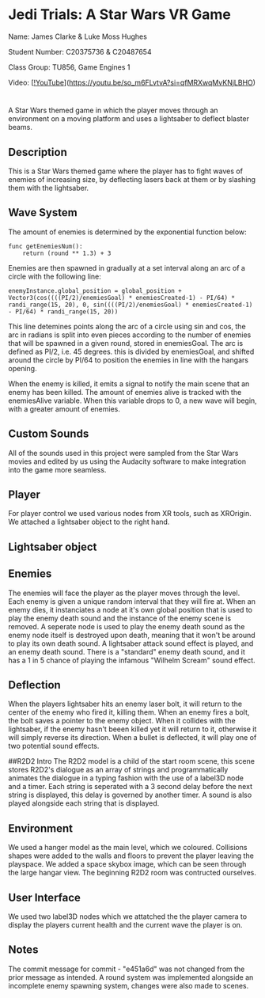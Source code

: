# Jedi Trials: A Star Wars VR Game

Name: James Clarke & Luke Moss Hughes

Student Number: C20375736 & C20487654

Class Group: TU856, Game Engines 1

Video:
[[!YouTube](https://img.youtube.com/vi/so_m6FLvtvA/hqdefault.jpg)](https://youtu.be/so_m6FLvtvA?si=qfMRXwqMvKNjLBHO)


# 
A Star Wars themed game in which the player moves through an environment on a moving platform and uses a lightsaber to deflect blaster beams.

## Description
This is a Star Wars themed game where the player has to fight waves of enemies of increasing size, by deflecting lasers back at them or by slashing them with the lightsaber.

## Wave System
The amount of enemies is determined by the exponential function below:
```
func getEnemiesNum():
	return (round ** 1.3) + 3
```
Enemies are then spawned in gradually at a set interval along an arc of a circle with the following line:
```
enemyInstance.global_position = global_position + Vector3(cos((((PI/2)/enemiesGoal) * enemiesCreated-1) - PI/64) * randi_range(15, 20), 0, sin((((PI/2)/enemiesGoal) * enemiesCreated-1) - PI/64) * randi_range(15, 20))	
```
This line detemines points along the arc of a circle using sin and cos, the arc in radians is split into even pieces according to the number of enemies that will be spawned in a given round, stored in enemiesGoal.
The arc is defined as PI/2, i.e. 45 degrees. this is divided by enemiesGoal, and shifted around the circle by PI/64 to position the enemies in line with the hangars opening.

When the enemy is killed, it emits a signal to notify the main scene that an enemy has been killed. The amount of enemies alive is tracked with the enemiesAlive variable. When this variable drops to 0, a new wave will begin, with a greater amount of enemies.

## Custom Sounds
All of the sounds used in this project were sampled from the Star Wars movies and edited by us using the Audacity software to make integration into the game more seamless.

## Player
For player control we used various nodes from XR tools, such as XROrigin. We attached a lightsaber object to the right hand.

## Lightsaber object


## Enemies
The enemies will face the player as the player moves through the level. Each enemy is given a unique random interval that they will fire at. 
When an enemy dies, it instanciates a node at it's own global position that is used to play the enemy death sound and the instance of the enemy scene is removed. A seperate node is used to play the enemy death sound as the enemy node itself is destroyed upon death, meaning that it won't be around to play its own death sound. A lightsaber attack sound effect is played, and an enemy death sound. There is a "standard" enemy death sound, and it has a 1 in 5 chance of playing the infamous "Wilhelm Scream" sound effect.

## Deflection
When the players lightsaber hits an enemy laser bolt, it will return to the center of the enemy who fired it, killing them. When an enemy fires a bolt, the bolt saves a pointer to the enemy object. When it collides with the lightsaber, if the enemy hasn't beeen killed yet it will return to it, otherwise it will simply reverse its direction. When a bullet is deflected, it will play one of two potential sound effects.

##R2D2 Intro
The R2D2 model is a child of the start room scene, this scene stores R2D2's dialogue as an array of strings and programmatically animates the dialogue in a typing fashion with the use of a label3D node and a timer. Each string is seperated with a 3 second delay before the next string is displayed, this delay is governed by another timer. A sound is also played alongside each string that is displayed.

## Environment
We used a hanger model as the main level, which we coloured. Collisions shapes were added to the walls and floors to prevent the player leaving the playspace.
We added a space skybox image, which can be seen through the large hangar view. The beginning R2D2 room was contructed ourselves.

## User Interface
We used two label3D nodes which we attatched the the player camera to display the players current health and the current wave the player is on.


## Notes
The commit message for commit - "e451a6d" was not changed from the prior message as intended. A round system was implemented alongside an incomplete enemy spawning system, changes were also made to scenes.
